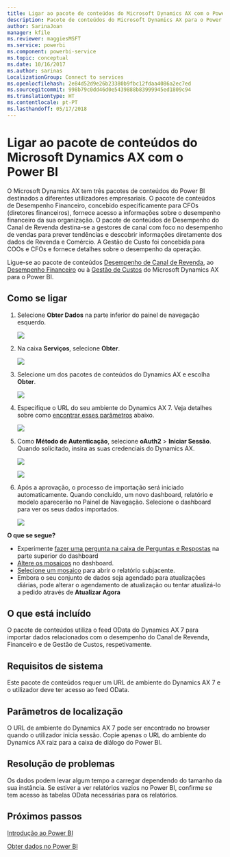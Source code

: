```yaml
---
title: Ligar ao pacote de conteúdos do Microsoft Dynamics AX com o Power BI
description: Pacote de conteúdos do Microsoft Dynamics AX para o Power BI
author: SarinaJoan
manager: kfile
ms.reviewer: maggiesMSFT
ms.service: powerbi
ms.component: powerbi-service
ms.topic: conceptual
ms.date: 10/16/2017
ms.author: sarinas
LocalizationGroup: Connect to services
ms.openlocfilehash: 2e84d52d9e26b23380b9fbc12fdaa4086a2ec7ed
ms.sourcegitcommit: 998b79c0dd46d0e5439888b83999945ed1809c94
ms.translationtype: HT
ms.contentlocale: pt-PT
ms.lasthandoff: 05/17/2018
---
```

# <a name="connect-to-microsoft-dynamics-ax-content-pack-with-power-bi"></a>Ligar ao pacote de conteúdos do Microsoft Dynamics AX com o Power BI
O Microsoft Dynamics AX tem três pacotes de conteúdos do Power BI destinados a diferentes utilizadores empresariais. O pacote de conteúdos de Desempenho Financeiro, concebido especificamente para CFOs (diretores financeiros), fornece acesso a informações sobre o desempenho financeiro da sua organização. O pacote de conteúdos de Desempenho do Canal de Revenda destina-se a gestores de canal com foco no desempenho de vendas para prever tendências e descobrir informações diretamente dos dados de Revenda e Comércio. A Gestão de Custo foi concebida para COOs e CFOs e fornece detalhes sobre o desempenho da operação.

Ligue-se ao pacote de conteúdos [Desempenho de Canal de Revenda](https://app.powerbi.com/getdata/services/dynamics-ax-retail-channel-performance), ao [Desempenho Financeiro](https://app.powerbi.com/getdata/services/dynamics-ax-financial-performance) ou à [Gestão de Custos](https://app.powerbi.com/getdata/services/dynamics-ax-cost-management) do Microsoft Dynamics AX para o Power BI.

## <a name="how-to-connect"></a>Como se ligar
1. Selecione **Obter Dados** na parte inferior do painel de navegação esquerdo.
   
   ![](media/service-connect-to-microsoft-dynamics-ax/getdata.png)
2. Na caixa **Serviços**, selecione **Obter**.
   
   ![](media/service-connect-to-microsoft-dynamics-ax/services.png)
3. Selecione um dos pacotes de conteúdos do Dynamics AX e escolha **Obter**.
   
   ![](media/service-connect-to-microsoft-dynamics-ax/mdax.png)
4. Especifique o URL do seu ambiente do Dynamics AX 7. Veja detalhes sobre como [encontrar esses parâmetros](#FindingParams) abaixo.
   
   ![](media/service-connect-to-microsoft-dynamics-ax/params.png)
5. Como **Método de Autenticação**, selecione **oAuth2** \> **Iniciar Sessão**. Quando solicitado, insira as suas credenciais do Dynamics AX.
   
    ![](media/service-connect-to-microsoft-dynamics-ax/creds.png)
   
    ![](media/service-connect-to-microsoft-dynamics-ax/creds2.png)
6. Após a aprovação, o processo de importação será iniciado automaticamente. Quando concluído, um novo dashboard, relatório e modelo aparecerão no Painel de Navegação. Selecione o dashboard para ver os seus dados importados.
   
     ![](media/service-connect-to-microsoft-dynamics-ax/dashboard.png)

**O que se segue?**

* Experimente [fazer uma pergunta na caixa de Perguntas e Respostas](power-bi-q-and-a.md) na parte superior do dashboard
* [Altere os mosaicos](service-dashboard-edit-tile.md) no dashboard.
* [Selecione um mosaico](service-dashboard-tiles.md) para abrir o relatório subjacente.
* Embora o seu conjunto de dados seja agendado para atualizações diárias, pode alterar o agendamento de atualização ou tentar atualizá-lo a pedido através de **Atualizar Agora**

## <a name="whats-included"></a>O que está incluído
O pacote de conteúdos utiliza o feed OData do Dynamics AX 7 para importar dados relacionados com o desempenho do Canal de Revenda, Financeiro e de Gestão de Custos, respetivamente.

## <a name="system-requirements"></a>Requisitos de sistema
Este pacote de conteúdos requer um URL de ambiente do Dynamics AX 7 e o utilizador deve ter acesso ao feed OData.

## <a name="finding-parameters"></a>Parâmetros de localização
<a name="FindingParams"></a>

O URL de ambiente do Dynamics AX 7 pode ser encontrado no browser quando o utilizador inicia sessão. Copie apenas o URL do ambiente do Dynamics AX raiz para a caixa de diálogo do Power BI.

## <a name="troubleshooting"></a>Resolução de problemas
Os dados podem levar algum tempo a carregar dependendo do tamanho da sua instância. Se estiver a ver relatórios vazios no Power BI, confirme se tem acesso às tabelas OData necessárias para os relatórios.

## <a name="next-steps"></a>Próximos passos
[Introdução ao Power BI](service-get-started.md)

[Obter dados no Power BI](service-get-data.md)

